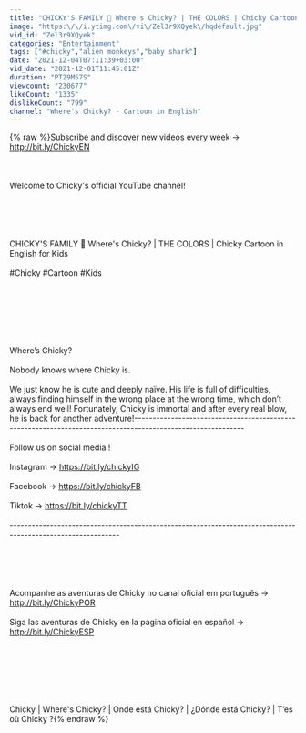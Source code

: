 ```yaml
---
title: "CHICKY'S FAMILY 🌈 Where's Chicky? | THE COLORS | Chicky Cartoon in English for Kids"
image: "https:\/\/i.ytimg.com\/vi\/Zel3r9XQyek\/hqdefault.jpg"
vid_id: "Zel3r9XQyek"
categories: "Entertainment"
tags: ["#chicky","alien monkeys","baby shark"]
date: "2021-12-04T07:11:39+03:00"
vid_date: "2021-12-01T11:45:01Z"
duration: "PT29M57S"
viewcount: "230677"
likeCount: "1335"
dislikeCount: "799"
channel: "Where's Chicky? - Cartoon in English"
---
```

{% raw %}Subscribe and discover new videos every week → <a rel="nofollow" target="blank" href="http://bit.ly/ChickyEN">http://bit.ly/ChickyEN</a><br /><br /><br /><br />Welcome to Chicky's official YouTube channel!<br /><br /><br /><br /><br /><br />CHICKY'S FAMILY 🌈 Where's Chicky? | THE COLORS | Chicky Cartoon in English for Kids<br /><br />#Chicky #Cartoon #Kids<br /><br /><br /><br /><br /><br /><br /><br />Where’s Chicky?<br /><br />Nobody knows where Chicky is. <br /><br />We just know he is cute and deeply naïve. His life is full of difficulties, always finding himself in the wrong place at the wrong time, which don’t always end well! Fortunately, Chicky is immortal and after every real blow, he is back for another adventure!------------------------------------------------------------------------------------------------------------<br /><br />Follow us on social media !<br /><br />Instagram → <a rel="nofollow" target="blank" href="https://bit.ly/chickyIG">https://bit.ly/chickyIG</a><br /><br />Facebook → <a rel="nofollow" target="blank" href="https://bit.ly/chickyFB">https://bit.ly/chickyFB</a><br /><br />Tiktok → <a rel="nofollow" target="blank" href="https://bit.ly/chickyTT">https://bit.ly/chickyTT</a><br /><br />------------------------------------------------------------------------------------------------------------<br /><br /><br /><br /><br /><br />Acompanhe as aventuras de Chicky no canal oficial em português → <a rel="nofollow" target="blank" href="http://bit.ly/ChickyPOR">http://bit.ly/ChickyPOR</a><br /><br />Siga las aventuras de Chicky en la página oficial en español → <a rel="nofollow" target="blank" href="http://bit.ly/ChickyESP">http://bit.ly/ChickyESP</a><br /><br /><br /><br /><br /><br /><br /><br />Chicky | Where's Chicky? | Onde está Chicky? | ¿Dónde está Chicky? | T’es où Chicky ?{% endraw %}
